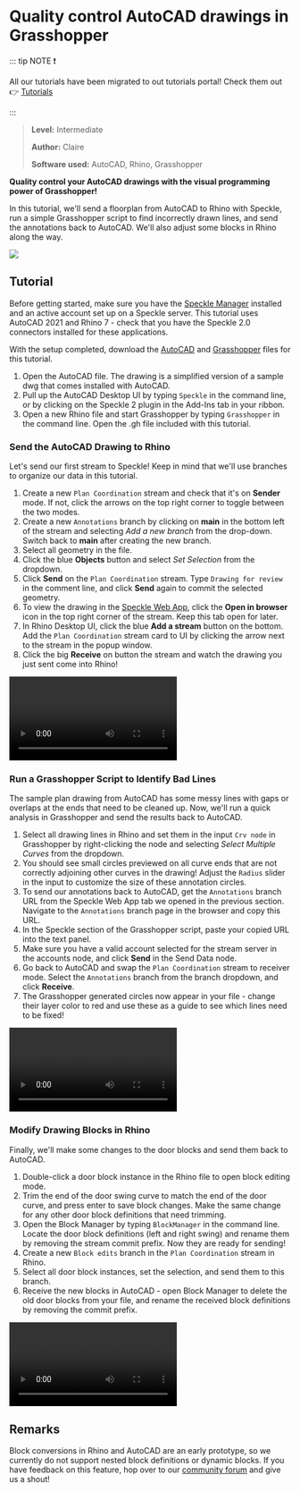 # Quality control AutoCAD drawings in Grasshopper

::: tip NOTE ❗️

All our tutorials have been migrated to out tutorials portal! 
Check them out 👉 [Tutorials](https://speckle.systems/tutorials/)

:::

>**Level:** Intermediate
>
>**Author:** Claire
>
>**Software used:** AutoCAD, Rhino, Grasshopper

**Quality control your AutoCAD drawings with the visual programming power of Grasshopper!**

In this tutorial, we'll send a floorplan from AutoCAD to Rhino with Speckle, run a simple Grasshopper script to find incorrectly drawn lines, and send the annotations back to AutoCAD. We'll also adjust some blocks in Rhino along the way.

![](./img-interop/autocad-rhinogh-intro.gif)

## Tutorial

Before getting started, make sure you have the [Speckle Manager](./manager.md) installed and an active account set up on a Speckle server. This tutorial uses AutoCAD 2021 and Rhino 7 - check that you have the Speckle 2.0 connectors installed for these applications.

With the setup completed, download the [AutoCAD](https://drive.google.com/file/d/1-2a16JwCKxR6nXDFJr2WHaX1jMJeNeTb/view?usp=sharing) and [Grasshopper](https://drive.google.com/file/d/1-4SgskLzdQMJ0ZmPUdZraTCALPcGqd75/view?usp=sharing) files for this tutorial.

1.  Open the AutoCAD file. The drawing is a simplified version of a sample dwg that comes installed with AutoCAD.
2.  Pull up the AutoCAD Desktop UI by typing `Speckle` in the command line, or by clicking on the Speckle 2 plugin in the Add-Ins tab in your ribbon.
3.  Open a new Rhino file and start Grasshopper by typing `Grasshopper` in the command line. Open the .gh file included with this tutorial.

### Send the AutoCAD Drawing to Rhino

Let's send our first stream to Speckle! Keep in mind that we'll use branches to organize our data in this tutorial.

1.  Create a new `Plan Coordination` stream and check that it's on **Sender** mode. If not, click the arrows on the top right corner to toggle between the two modes.
2.  Create a new `Annotations` branch by clicking on **main** in the bottom left of the stream and selecting _Add a new branch_ from the drop-down. Switch back to **main** after creating the new branch.
3.  Select all geometry in the file.
4.  Click the blue **Objects** button and select _Set Selection_ from the dropdown.
5.  Click **Send** on the `Plan Coordination` stream. Type `Drawing for review` in the comment line, and click **Send** again to commit the selected geometry.
6.  To view the drawing in the [Speckle Web App](./web.md), click the **Open in browser** icon in the top right corner of the stream. Keep this tab open for later.
7.  In Rhino Desktop UI, click the blue **Add a stream** button on the bottom. Add the `Plan Coordination` stream card to UI by clicking the arrow next to the stream in the popup window.
8.  Click the big **Receive** on button the stream and watch the drawing you just sent come into Rhino!

![](./img-interop/autocad-rhinogh-send.mp4)

### Run a Grasshopper Script to Identify Bad Lines

The sample plan drawing from AutoCAD has some messy lines with gaps or overlaps at the ends that need to be cleaned up. Now, we'll run a quick analysis in Grasshopper and send the results back to AutoCAD.

1.  Select all drawing lines in Rhino and set them in the input `Crv node` in Grasshopper by right-clicking the node and selecting _Select Multiple Curves_ from the dropdown.
2.  You should see small circles previewed on all curve ends that are not correctly adjoining other curves in the drawing! Adjust the `Radius` slider in the input to customize the size of these annotation circles.
3.  To send our annotations back to AutoCAD, get the `Annotations` branch URL from the Speckle Web App tab we opened in the previous section. Navigate to the `Annotations` branch page in the browser and copy this URL.
4.  In the Speckle section of the Grasshopper script, paste your copied URL into the text panel.
5.  Make sure you have a valid account selected for the stream server in the accounts node, and click **Send** in the Send Data node.
6.  Go back to AutoCAD and swap the `Plan Coordination` stream to receiver mode. Select the `Annotations` branch from the branch dropdown, and click **Receive**.
7.  The Grasshopper generated circles now appear in your file - change their layer color to red and use these as a guide to see which lines need to be fixed!

![](./img-interop/autocad-rhinogh-annotations.mp4)

### Modify Drawing Blocks in Rhino

Finally, we'll make some changes to the door blocks and send them back to AutoCAD.

1.  Double-click a door block instance in the Rhino file to open block editing mode.
2.  Trim the end of the door swing curve to match the end of the door curve, and press enter to save block changes. Make the same change for any other door block definitions that need trimming.
3.  Open the Block Manager by typing `BlockManager` in the command line. Locate the door block definitions (left and right swing) and rename them by removing the stream commit prefix. Now they are ready for sending!
4.  Create a new `Block edits` branch in the `Plan Coordination` stream in Rhino.
5.  Select all door block instances, set the selection, and send them to this branch.
6.  Receive the new blocks in AutoCAD - open Block Manager to delete the old door blocks from your file, and rename the received block definitions by removing the commit prefix.

![](./img-interop/autocad-rhinogh-blocks.mp4)

## Remarks

Block conversions in Rhino and AutoCAD are an early prototype, so we currently do not support nested block definitions or dynamic blocks. If you have feedback on this feature, hop over to our [community forum](https://speckle.community/c/making-speckle/10) and give us a shout!
